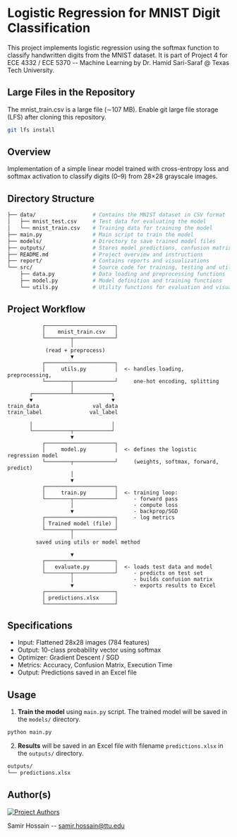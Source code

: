 # Logistic Regression for MNIST Digit Classification

This project implements logistic regression using the softmax function to classify handwritten digits from the MNIST dataset. It is part of Project 4 for ECE 4332 / ECE 5370 -- Machine Learning by Dr. Hamid Sari-Saraf @ Texas Tech University.

## Large Files in the Repository
The mnist_train.csv is a large file (∼107 MB). Enable git large file storage (LFS) after cloning this repository.

```bash
git lfs install
```

## Overview

Implementation of a simple linear model trained with cross-entropy loss and softmax activation to classify digits (0–9) from 28×28 grayscale images.

## Directory Structure

```bash
├── data/                  # Contains the MNIST dataset in CSV format
│   ├── mnist_test.csv     # Test data for evaluating the model
│   └── mnist_train.csv    # Training data for training the model
├── main.py                # Main script to train the model
├── models/                # Directory to save trained model files
├── outputs/               # Stores model predictions, confusion matrix etc.
├── README.md              # Project overview and instructions
├── report/                # Contains reports and visualizations
└── src/                   # Source code for training, testing and utility functions
    ├── data.py            # Data loading and preprocessing functions
    ├── model.py           # Model definition and training functions
    └── utils.py           # Utility functions for evaluation and visualization
```


## Project Workflow
```
           ┌──────────────────────┐
           │    mnist_train.csv   │
           └────────┬─────────────┘
                    │
            (read + preprocess)
                    ▼
           ┌──────────────────────┐
           │     utils.py         │  <- handles loading, preprocessing,
           └────────┬─────────────┘     one-hot encoding, splitting
                    │
       ┌────────────┴────────────┐
       ▼                         ▼
train_data                 val_data
train_label               val_label

       │                         │
       └────────────┬────────────┘
                    ▼
           ┌──────────────────────┐
           │     model.py         │  <- defines the logistic regression model
           └────────┬─────────────┘     (weights, softmax, forward, predict)
                    │
                    ▼
           ┌──────────────────────┐
           │     train.py         │  <- training loop:
           └────────┬─────────────┘     - forward pass
                    │                   - compute loss
                    ▼                   - backprop/SGD
           ┌──────────────────────┐     - log metrics
           │ Trained model (file) │
           └────────┬─────────────┘
                    │
         saved using utils or model method

                    ▼
           ┌──────────────────────┐
           │   evaluate.py        │  <- loads test data and model
           └────────┬─────────────┘     - predicts on test set
                    │                   - builds confusion matrix
                    ▼                   - exports results to Excel
           ┌──────────────────────┐
           │ predictions.xlsx     │
           └──────────────────────┘
```


## Specifications

- Input: Flattened 28x28 images (784 features)
- Output: 10-class probability vector using softmax
- Optimizer: Gradient Descent / SGD
- Metrics: Accuracy, Confusion Matrix, Execution Time
- Output: Predictions saved in an Excel file

## Usage

1. **Train the model** using `main.py` script. The trained model will be saved in the `models/` directory.
```bash
python main.py
```
2. **Results** will be saved in an Excel file with filename `predictions.xlsx` in the `outputs/` directory.
```bash
outputs/
└── predictions.xlsx
```


## Author(s)

[![Project Authors](https://contrib.rocks/image?repo=rishikesh2715/logistic_regression_mnist_classifier&max=300)](https://github.com/rishikesh2715/logistic_regression_mnist_classifier/graphs/contributors)

Samir Hossain -- samir.hossain@ttu.edu



